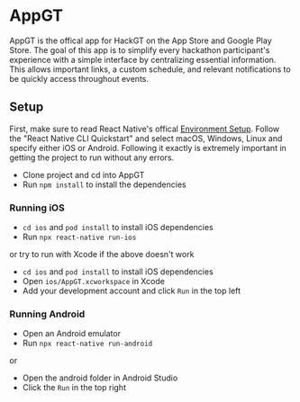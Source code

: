 # AppGT

AppGT is the offical app for HackGT on the App Store and Google Play Store. The goal of this app is to simplify every hackathon participant's experience with a simple interface by centralizing essential information. This allows important links, a custom schedule, and relevant notifications to be quickly access throughout events.

## Setup

First, make sure to read React Native's offical [Environment Setup](https://reactnative.dev/docs/environment-setup). Follow the "React Native CLI Quickstart" and select macOS, Windows, Linux and specify either iOS or Android. Following it exactly is extremely important in getting the project to run without any errors.

- Clone project and cd into AppGT
- Run `npm install` to install the dependencies 

### Running iOS

- `cd ios` and `pod install` to install iOS dependencies
- Run `npx react-native run-ios`

or try to run with Xcode if the above doesn't work

- `cd ios` and `pod install` to install iOS dependencies
- Open `ios/AppGT.xcworkspace` in Xcode
- Add your development account and click `Run` in the top left

### Running Android

- Open an Android emulator
- Run `npx react-native run-android`

or

- Open the android folder in Android Studio
- Click the `Run` in the top right

